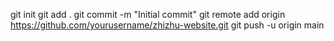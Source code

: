 git init
git add .
git commit -m "Initial commit"
git remote add origin https://github.com/yourusername/zhizhu-website.git
git push -u origin main
